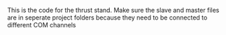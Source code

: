 This is the code for the thrust stand. Make sure the slave and master files are in seperate project folders because they need to be connected to different COM channels
